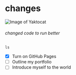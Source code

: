 # changes
![Image of Yaktocat](https://octodex.github.com/images/yaktocat.png)
###### changed code to run better 
```
ls
```
- [x] Turn on GitHub Pages
- [ ] Outline my portfolio
- [ ] Introduce myself to the world
